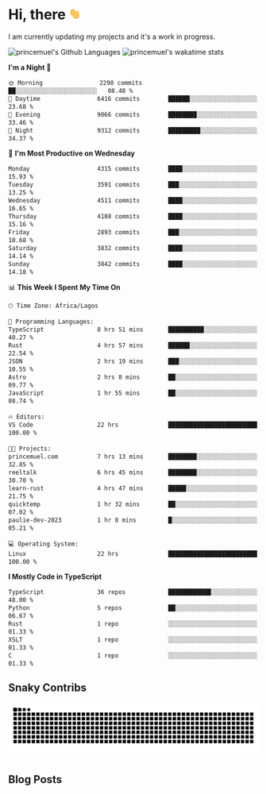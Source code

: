 # Hi, there <img src='/assets/wave.gif' alt='Just saying hello' width='24' height='24' />

<!--
**princemuel/princemuel** is a ✨ _special_ ✨ repository because its `README.md` (this file) appears on your GitHub profile.

Here are some ideas to get you started:

- 🔭 I’m currently working on ...
- 🌱 I’m currently learning ...
- 👯 I’m looking to collaborate on ...
- 🤔 I’m looking for help with ...
- 💬 Ask me about ...
- 📫 How to reach me: ...
- 😄 Pronouns: ...
- ⚡ Fun fact: ...
-->

I am currently updating my projects and it's a work in progress.

![princemuel's Github Languages](https://github-readme-stats.vercel.app/api/top-langs/?username=princemuel&text_color=586069&layout=compact&hide_border=true&title_color=0366d6&count_private=true&include_all_commits=true&theme=tokyonight&show_icons=true)
![princemuel's wakatime stats](https://github-readme-stats.vercel.app/api/wakatime?username=princemuel&text_color=586069&layout=compact&hide_border=true&title_color=0366d6&count_private=true&include_all_commits=true&theme=tokyonight&show_icons=true)

<!--START_SECTION:waka-->
**I'm a Night 🦉** 

```text
🌞 Morning                2298 commits        ██░░░░░░░░░░░░░░░░░░░░░░░   08.48 % 
🌆 Daytime                6416 commits        ██████░░░░░░░░░░░░░░░░░░░   23.68 % 
🌃 Evening                9066 commits        ████████░░░░░░░░░░░░░░░░░   33.46 % 
🌙 Night                  9312 commits        █████████░░░░░░░░░░░░░░░░   34.37 % 
```
📅 **I'm Most Productive on Wednesday** 

```text
Monday                   4315 commits        ████░░░░░░░░░░░░░░░░░░░░░   15.93 % 
Tuesday                  3591 commits        ███░░░░░░░░░░░░░░░░░░░░░░   13.25 % 
Wednesday                4511 commits        ████░░░░░░░░░░░░░░░░░░░░░   16.65 % 
Thursday                 4108 commits        ████░░░░░░░░░░░░░░░░░░░░░   15.16 % 
Friday                   2893 commits        ███░░░░░░░░░░░░░░░░░░░░░░   10.68 % 
Saturday                 3832 commits        ████░░░░░░░░░░░░░░░░░░░░░   14.14 % 
Sunday                   3842 commits        ████░░░░░░░░░░░░░░░░░░░░░   14.18 % 
```


📊 **This Week I Spent My Time On** 

```text
🕑︎ Time Zone: Africa/Lagos

💬 Programming Languages: 
TypeScript               8 hrs 51 mins       ██████████░░░░░░░░░░░░░░░   40.27 % 
Rust                     4 hrs 57 mins       ██████░░░░░░░░░░░░░░░░░░░   22.54 % 
JSON                     2 hrs 19 mins       ███░░░░░░░░░░░░░░░░░░░░░░   10.55 % 
Astro                    2 hrs 8 mins        ██░░░░░░░░░░░░░░░░░░░░░░░   09.77 % 
JavaScript               1 hr 55 mins        ██░░░░░░░░░░░░░░░░░░░░░░░   08.74 % 

🔥 Editors: 
VS Code                  22 hrs              █████████████████████████   100.00 % 

🐱‍💻 Projects: 
princemuel.com           7 hrs 13 mins       ████████░░░░░░░░░░░░░░░░░   32.85 % 
reeltalk                 6 hrs 45 mins       ████████░░░░░░░░░░░░░░░░░   30.70 % 
learn-rust               4 hrs 47 mins       █████░░░░░░░░░░░░░░░░░░░░   21.75 % 
quicktemp                1 hr 32 mins        ██░░░░░░░░░░░░░░░░░░░░░░░   07.02 % 
paulie-dev-2023          1 hr 8 mins         █░░░░░░░░░░░░░░░░░░░░░░░░   05.21 % 

💻 Operating System: 
Linux                    22 hrs              █████████████████████████   100.00 % 
```

**I Mostly Code in TypeScript** 

```text
TypeScript               36 repos            ████████████░░░░░░░░░░░░░   48.00 % 
Python                   5 repos             ██░░░░░░░░░░░░░░░░░░░░░░░   06.67 % 
Rust                     1 repo              ░░░░░░░░░░░░░░░░░░░░░░░░░   01.33 % 
XSLT                     1 repo              ░░░░░░░░░░░░░░░░░░░░░░░░░   01.33 % 
C                        1 repo              ░░░░░░░░░░░░░░░░░░░░░░░░░   01.33 % 
```




<!--END_SECTION:waka-->

## Snaky Contribs

<img src='/assets/github-snake-dark.svg' alt='Snaky Contributions' />

## Blog Posts

<!-- BLOG-POST-LIST:START -->
<!-- BLOG-POST-LIST:END -->
